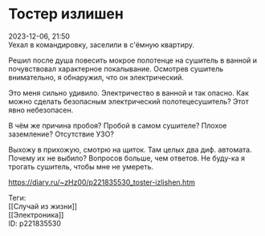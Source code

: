Тостер излишен
===============

   
 2023-12-06, 21:50   
  Уехал в командировку, заселили в с'ёмную квартиру.   
   
 Решил после душа повесить мокрое полотенце на сушитель в ванной и почувствовал характерное покалывание. Осмотрев сушитель внимательно, я обнаружил, что он электрический.   
   
 Это меня сильно удивило. Электричество в ванной и так опасно. Как можно сделать безопасным электрический полотецесушитель? Этот явно небезопасен.   
   
 В чём же причина пробоя? Пробой в самом сушителе? Плохое заземление? Отсутствие УЗО?   
   
 Выхожу в прихожую, смотрю на щиток. Там целых два диф. автомата. Почему их не выбило? Вопросов больше, чем ответов. Не буду-ка я трогать сушитель, чтобы мне не умереть.   
    
 <https://diary.ru/~zHz00/p221835530_toster-izlishen.htm>   
   
 Теги:   
 [[Случай из жизни]]   
 [[Электроника]]   
 ID: p221835530